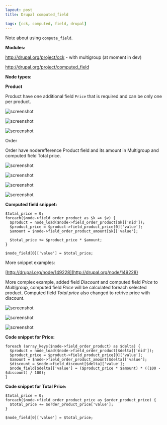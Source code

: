 ```yaml
---
layout: post
title: Drupal computed_field

tags: [cck, computed, field, drupal]
---
```


Note about using `compute_field`.

**Modules:**

http://drupal.org/project/cck - with multigroup (at moment in dev)

http://drupal.org/project/computed_field

**Node types:**

**Product**

Product have one additional field `Price` that is required and can be only one per product.

![screenshot](/images/wp/118.png)

![screenshot](/images/wp/119.png)

![screenshot](/images/wp/29.png)

Order

Order have noderefference Product field and its amount in Multigroup and computed field Total price.

![screenshot](/images/wp/34.png)

![screenshot](/images/wp/43.png)

![screenshot](/images/wp/53.png)

![screenshot](/images/wp/62.png)

**Computed field snippet:**

    $total_price = 0;
    foreach($node->field_order_product as $k => $v) {
      $product = node_load($node->field_order_product[$k]['nid']);
      $product_price = $product->field_product_price[0]['value'];
      $amount = $node->field_order_product_amount[$k]['value'];

      $total_price += $product_price * $amount;
    }

    $node_field[0]['value'] = $total_price;

More snippet examples:

[http://drupal.org/node/149228](http://drupal.org/node/149228)

More complex example, added field _Discount_ and computed field _Price_ to _Multigroup_, computed field _Price_ will be calculated foreach selected product. Computed field _Total price_ also changed to retrive price with discount.

![screenshot](/images/wp/82.png)

![screenshot](/images/wp/92.png)

![screenshot](/images/wp/93.png)

**Code snippet for Price:**

    foreach (array_keys($node->field_order_product) as $delta) {
      $product = node_load($node->field_order_product[$delta]['nid']);
      $product_price = $product->field_product_price[0]['value'];
      $amount = $node->field_order_product_amount[$delta]['value'];
      $discount = $node->field_discount[$delta]['value'];
      $node_field[$delta]['value'] = ($product_price * $amount) * ((100 - $discount) / 100);
    }

**Code snippet for Total Price:**

    $total_price = 0;
    foreach($node->field_order_product_price as $order_product_price) {
      $total_price += $order_product_price['value'];
    }

    $node_field[0]['value'] = $total_price;
